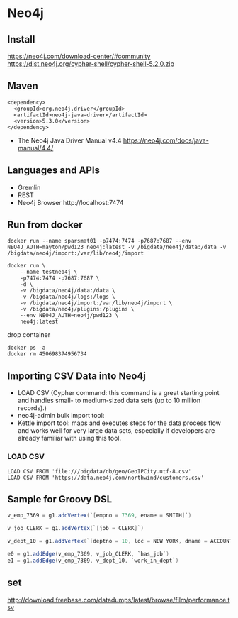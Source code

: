 # Neo4j

## Install

https://neo4j.com/download-center/#community
https://dist.neo4j.org/cypher-shell/cypher-shell-5.2.0.zip

## Maven

```
<dependency>
  <groupId>org.neo4j.driver</groupId>
  <artifactId>neo4j-java-driver</artifactId>
  <version>5.3.0</version>
</dependency>
```

* The Neo4j Java Driver Manual v4.4 https://neo4j.com/docs/java-manual/4.4/

## Languages and APIs

* Gremlin
* REST
* Neo4j Browser http://localhost:7474

## Run from docker

```
docker run --name sparsmat01 -p7474:7474 -p7687:7687 --env NEO4J_AUTH=mayton/pwd123 neo4j:latest -v /bigdata/neo4j/data:/data -v /bigdata/neo4j/import:/var/lib/neo4j/import
```

```
docker run \
    --name testneo4j \
    -p7474:7474 -p7687:7687 \
    -d \
    -v /bigdata/neo4j/data:/data \
    -v /bigdata/neo4j/logs:/logs \
    -v /bigdata/neo4j/import:/var/lib/neo4j/import \
    -v /bigdata/neo4j/plugins:/plugins \
    --env NEO4J_AUTH=neo4j/pwd123 \
    neo4j:latest
```
drop container
```
docker ps -a
docker rm 450698374956734
```

## Importing CSV Data into Neo4j

* LOAD CSV (Cypher command: this command is a great starting point and handles small- to medium-sized data sets (up to 10 million records).)
* neo4j-admin bulk import tool:
* Kettle import tool: maps and executes steps for the data process flow and works well for very large data sets, especially if developers are already familiar with using this tool.

### LOAD CSV

```
LOAD CSV FROM 'file:///bigdata/db/geo/GeoIPCity.utf-8.csv'
LOAD CSV FROM 'https://data.neo4j.com/northwind/customers.csv'
```

## Sample for Groovy DSL

```groovy
v_emp_7369 = g1.addVertex(`[empno = 7369, ename = SMITH]`)

v_job_CLERK = g1.addVertex(`[job = CLERK]`)

v_dept_10 = g1.addVertex(`[deptno = 10, loc = NEW YORK, dname = ACCOUNTING]`)

e0 = g1.addEdge(v_emp_7369, v_job_CLERK, `has_job`)
e1 = g1.addEdge(v_emp_7369, v_dept_10, `work_in_dept`)

```

## set

http://download.freebase.com/datadumps/latest/browse/film/performance.tsv
